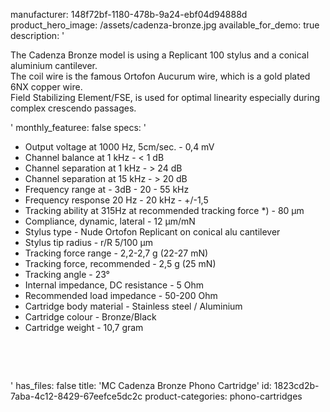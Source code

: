manufacturer: 148f72bf-1180-478b-9a24-ebf04d94888d
product_hero_image: /assets/cadenza-bronze.jpg
available_for_demo: true
description: '<p>The Cadenza Bronze model is using a Replicant 100 stylus and a conical aluminium cantilever.<br>The coil wire is the famous Ortofon Aucurum wire, which is a gold plated 6NX copper wire.<br>Field Stabilizing Element/FSE, is used for optimal linearity especially during complex crescendo passages.</p>'
monthly_featuree: false
specs: '<ul><li>Output voltage at 1000 Hz, 5cm/sec. - 0,4 mV<br></li><li>Channel balance at 1 kHz - &lt; 1 dB<br></li><li>Channel separation at 1 kHz - &gt; 24 dB<br></li><li>Channel separation at 15 kHz - &gt; 20 dB<br></li><li>Frequency range at - 3dB - 20 - 55 kHz<br></li><li>Frequency response 20 Hz - 20 kHz - +/-1,5<br></li><li>Tracking ability at 315Hz at recommended tracking force *) - 80 µm<br></li><li>Compliance, dynamic, lateral - 12 µm/mN<br></li><li>Stylus type - Nude Ortofon Replicant on conical alu cantilever<br></li><li>Stylus tip radius - r/R 5/100 µm<br></li><li>Tracking force range - 2,2-2,7 g (22-27 mN)<br></li><li>Tracking force, recommended - 2,5 g (25 mN)<br></li><li>Tracking angle - 23°<br></li><li>Internal impedance, DC resistance - 5 Ohm<br></li><li>Recommended load impedance - 50-200 Ohm<br></li><li>Cartridge body material - Stainless steel / Aluminium<br></li><li>Cartridge colour - Bronze/Black<br></li><li>Cartridge weight - 10,7 gram<br></li></ul><p><br></p><p><br></p>'
has_files: false
title: 'MC Cadenza Bronze Phono Cartridge'
id: 1823cd2b-7aba-4c12-8429-67eefce5dc2c
product-categories: phono-cartridges
